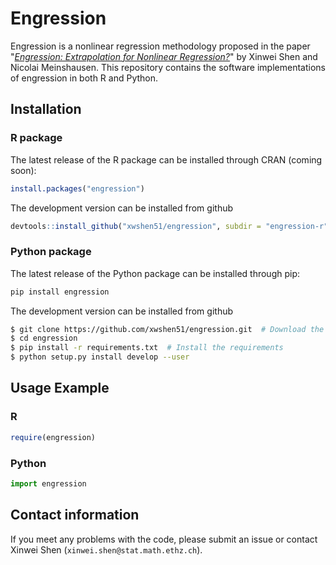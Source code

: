 # Engression

Engression is a nonlinear regression methodology proposed in the paper "[*Engression: Extrapolation for Nonlinear Regression?*]()" by Xinwei Shen and Nicolai Meinshausen. 
This repository contains the software implementations of engression in both R and Python.

## Installation
### R package

The latest release of the R package can be installed through CRAN (coming soon):

```R
install.packages("engression")
```

The development version can be installed from github

```R
devtools::install_github("xwshen51/engression", subdir = "engression-r")
```

### Python package
The latest release of the Python package can be installed through pip:
```sh
pip install engression
```

The development version can be installed from github

```sh
$ git clone https://github.com/xwshen51/engression.git  # Download the package 
$ cd engression
$ pip install -r requirements.txt  # Install the requirements
$ python setup.py install develop --user
```


## Usage Example
### R
```R
require(engression)

```

### Python
```python
import engression

```


## Contact information
If you meet any problems with the code, please submit an issue or contact Xinwei Shen (`xinwei.shen@stat.math.ethz.ch`).